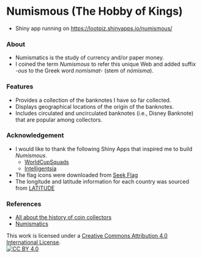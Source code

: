 # Numismous (The Hobby of Kings)
 * Shiny app running on https://lootpiz.shinyapps.io/numismous/

### About
 * Numismatics is the study of currency and/or paper money.
 * I coined the term *Numismous* to refer this unique Web and added suffix *-ous* to the Greek word *nomismat-* (stem of *nómisma*).
 
### Features
 * Provides a collection of the banknotes I have so far collected.
 * Displays geographical locations of the origin of the banknotes.
 * Includes circulated and uncirculated banknotes (i.e., Disney Banknote) that are popular among collectors.

### Acknowledgement
 * I would like to thank the following Shiny Apps that inspired me to build *Numismous*.
   * [WorldCupSquads](https://github.com/AllezCannes/WorldCupSquads)
   * [Intelligentsia](https://github.com/phillyo/intelligentsia)
 * The flag icons were downloaded from [Seek Flag](https://seekflag.com/)
 * The longitude and latitude information for each country was sourced from [LATITUDE](https://latitude.to/map)

### References
 * [All about the history of coin collectors](https://atlantagoldandcoin.com/the-hobby-of-kings-all-about-the-history-of-coin-collectors/)
 * [Numismatics](https://en.wikipedia.org/wiki/Numismatics)

This work is licensed under a [Creative Commons Attribution 4.0 International License][cc-by].  
[![CC BY 4.0][cc-by-image]][cc-by]

[cc-by]: http://creativecommons.org/licenses/by/4.0/
[cc-by-image]: https://i.creativecommons.org/l/by/4.0/88x31.png
[cc-by-shield]: https://img.shields.io/badge/License-CC%20BY%204.0-lightgrey.svg
